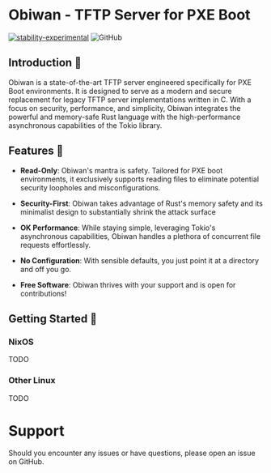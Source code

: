 # Obiwan - TFTP Server for PXE Boot

[![stability-experimental](https://img.shields.io/badge/stability-experimental-orange.svg)](https://github.com/emersion/stability-badges#experimental)
![GitHub](https://img.shields.io/github/license/blitz/obiwan.svg)

## Introduction 🚀

Obiwan is a state-of-the-art TFTP server engineered specifically for
PXE Boot environments. It is designed to serve as a modern and secure
replacement for legacy TFTP server implementations written in C. With
a focus on security, performance, and simplicity, Obiwan integrates
the powerful and memory-safe Rust language with the high-performance
asynchronous capabilities of the Tokio library.

## Features 🌟

- **Read-Only**: Obiwan's mantra is safety. Tailored for PXE boot
  environments, it exclusively supports reading files to eliminate
  potential security loopholes and misconfigurations.

- **Security-First**: Obiwan takes advantage of Rust's memory safety and its minimalist design to substantially shrink the attack surface

- **OK Performance**: While staying simple, leveraging Tokio's
  asynchronous capabilities, Obiwan handles a plethora of concurrent
  file requests effortlessly.

- **No Configuration**: With sensible defaults, you just point it at a
  directory and off you go.

- **Free Software**: Obiwan thrives with your support and is open for
  contributions!

## Getting Started 🏁

### NixOS

TODO

### Other Linux

TODO

# Support

Should you encounter any issues or have questions, please open an issue on GitHub.
